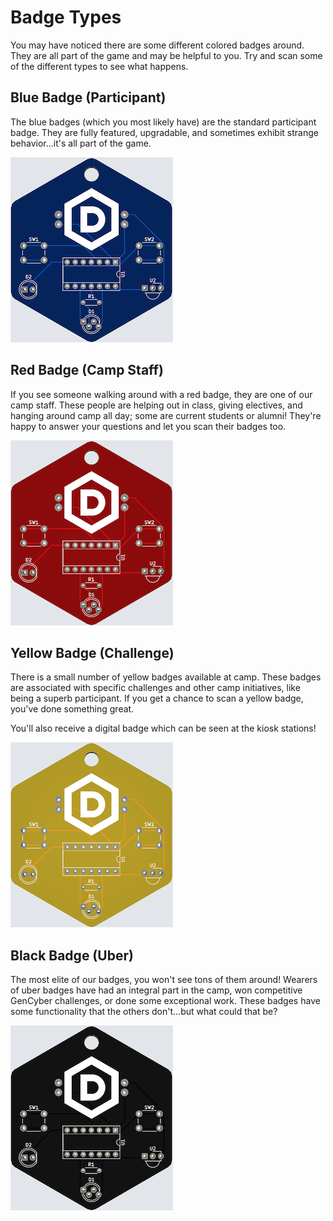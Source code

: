 # Badge Types
You may have noticed there are some different colored badges around. They are all part of the game and may be helpful to you. Try and scan some of the different types to see what happens.

## Blue Badge (Participant)
The blue badges (which you most likely have) are the standard participant badge. They are fully featured, upgradable, and sometimes exhibit strange behavior...it's all part of the game.

![Blue Badge](https://github.com/DSUmjham/GenCyber/blob/master/Badge/Images/badge-blue.png?raw=true)

## Red Badge (Camp Staff)
If you see someone walking around with a red badge, they are one of our camp staff. These people are helping out in class, giving electives, and hanging around camp all day; some are current students or alumni! They're happy to answer your questions and let you scan their badges too.

![Red Badge](https://github.com/DSUmjham/GenCyber/blob/master/Badge/Images/badge-red.png?raw=true)

## Yellow Badge (Challenge)
There is a small number of yellow badges available at camp. These badges are associated with specific challenges and other camp initiatives, like being a superb participant. If you get a chance to scan a yellow badge, you've done something great. 

You'll also receive a digital badge which can be seen at the kiosk stations!

![Yellow Badge](https://github.com/DSUmjham/GenCyber/blob/master/Badge/Images/badge-yellow.png?raw=true)

## Black Badge (Uber)
The most elite of our badges, you won't see tons of them around! Wearers of uber badges have had an integral part in the camp, won competitive GenCyber challenges, or done some exceptional work. These badges have some functionality that the others don't...but what could that be?

![Black Bage](https://github.com/DSUmjham/GenCyber/blob/master/Badge/Images/badge-black.png?raw=true)
